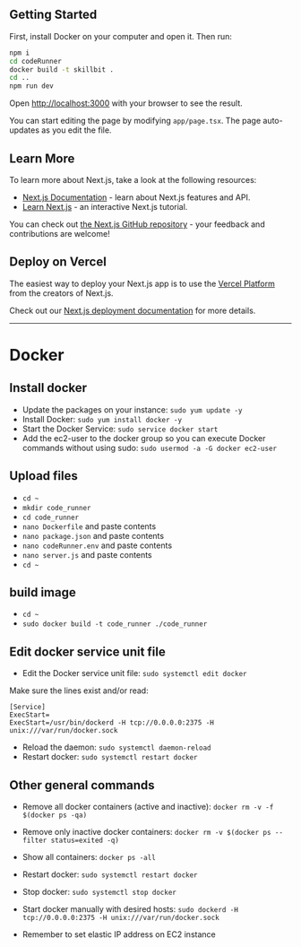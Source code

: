 ## Getting Started

First, install Docker on your computer and open it. Then run:

```bash
npm i
cd codeRunner
docker build -t skillbit .
cd ..
npm run dev
```

Open [http://localhost:3000](http://localhost:3000) with your browser to see the result.

You can start editing the page by modifying `app/page.tsx`. The page auto-updates as you edit the file.

## Learn More

To learn more about Next.js, take a look at the following resources:

- [Next.js Documentation](https://nextjs.org/docs) - learn about Next.js features and API.
- [Learn Next.js](https://nextjs.org/learn) - an interactive Next.js tutorial.

You can check out [the Next.js GitHub repository](https://github.com/vercel/next.js/) - your feedback and contributions are welcome!

## Deploy on Vercel

The easiest way to deploy your Next.js app is to use the [Vercel Platform](https://vercel.com/new?utm_medium=default-template&filter=next.js&utm_source=create-next-app&utm_campaign=create-next-app-readme) from the creators of Next.js.

Check out our [Next.js deployment documentation](https://nextjs.org/docs/deployment) for more details.

---

# Docker

## Install docker

- Update the packages on your instance: `sudo yum update -y`
- Install Docker: `sudo yum install docker -y`
- Start the Docker Service: `sudo service docker start`
- Add the ec2-user to the docker group so you can execute Docker commands without using sudo: `sudo usermod -a -G docker ec2-user`

## Upload files

- `cd ~`
- `mkdir code_runner`
- `cd code_runner`
- `nano Dockerfile` and paste contents
- `nano package.json` and paste contents
- `nano codeRunner.env` and paste contents
- `nano server.js` and paste contents
- `cd ~`

## build image

- `cd ~`
- `sudo docker build -t code_runner ./code_runner`

## Edit docker service unit file

- Edit the Docker service unit file: `sudo systemctl edit docker`

Make sure the lines exist and/or read:

```
[Service]
ExecStart=
ExecStart=/usr/bin/dockerd -H tcp://0.0.0.0:2375 -H unix:///var/run/docker.sock
```

- Reload the daemon: `sudo systemctl daemon-reload`
- Restart docker: `sudo systemctl restart docker`

## Other general commands

- Remove all docker containers (active and inactive): `docker rm -v -f $(docker ps -qa)`
- Remove only inactive docker containers: `docker rm -v $(docker ps --filter status=exited -q)`
- Show all containers: `docker ps -all`
- Restart docker: `sudo systemctl restart docker`
- Stop docker: `sudo systemctl stop docker`
- Start docker manually with desired hosts: `sudo dockerd -H tcp://0.0.0.0:2375 -H unix:///var/run/docker.sock`

- Remember to set elastic IP address on EC2 instance
